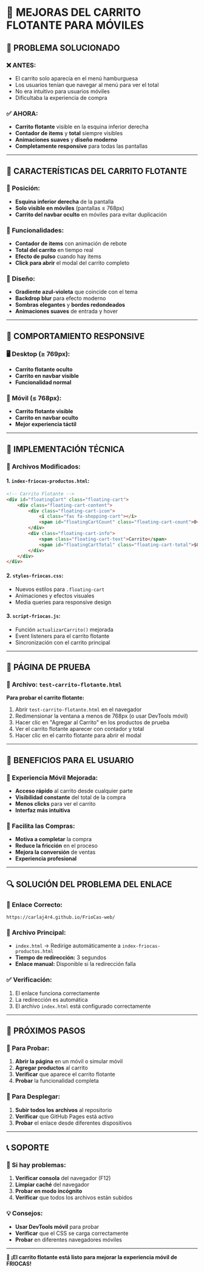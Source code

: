 # 🛒 MEJORAS DEL CARRITO FLOTANTE PARA MÓVILES

## 📱 PROBLEMA SOLUCIONADO

### **❌ ANTES:**
- El carrito solo aparecía en el menú hamburguesa
- Los usuarios tenían que navegar al menú para ver el total
- No era intuitivo para usuarios móviles
- Dificultaba la experiencia de compra

### **✅ AHORA:**
- **Carrito flotante** visible en la esquina inferior derecha
- **Contador de items** y **total** siempre visibles
- **Animaciones suaves** y **diseño moderno**
- **Completamente responsive** para todas las pantallas

---

## 🎨 CARACTERÍSTICAS DEL CARRITO FLOTANTE

### **📍 Posición:**
- **Esquina inferior derecha** de la pantalla
- **Solo visible en móviles** (pantallas ≤ 768px)
- **Carrito del navbar oculto** en móviles para evitar duplicación

### **🎯 Funcionalidades:**
- **Contador de items** con animación de rebote
- **Total del carrito** en tiempo real
- **Efecto de pulso** cuando hay items
- **Click para abrir** el modal del carrito completo

### **🌈 Diseño:**
- **Gradiente azul-violeta** que coincide con el tema
- **Backdrop blur** para efecto moderno
- **Sombras elegantes** y **bordes redondeados**
- **Animaciones suaves** de entrada y hover

---

## 📱 COMPORTAMIENTO RESPONSIVE

### **🖥️ Desktop (≥ 769px):**
- **Carrito flotante oculto**
- **Carrito en navbar visible**
- **Funcionalidad normal**

### **📱 Móvil (≤ 768px):**
- **Carrito flotante visible**
- **Carrito en navbar oculto**
- **Mejor experiencia táctil**

---

## 🔧 IMPLEMENTACIÓN TÉCNICA

### **📄 Archivos Modificados:**

#### **1. `index-friocas-productos.html`:**
```html
<!-- Carrito Flotante -->
<div id="floatingCart" class="floating-cart">
    <div class="floating-cart-content">
        <div class="floating-cart-icon">
            <i class="fas fa-shopping-cart"></i>
            <span id="floatingCartCount" class="floating-cart-count">0</span>
        </div>
        <div class="floating-cart-info">
            <span class="floating-cart-text">Carrito</span>
            <span id="floatingCartTotal" class="floating-cart-total">$0</span>
        </div>
    </div>
</div>
```

#### **2. `styles-friocas.css`:**
- Nuevos estilos para `.floating-cart`
- Animaciones y efectos visuales
- Media queries para responsive design

#### **3. `script-friocas.js`:**
- Función `actualizarCarrito()` mejorada
- Event listeners para el carrito flotante
- Sincronización con el carrito principal

---

## 🧪 PÁGINA DE PRUEBA

### **📄 Archivo: `test-carrito-flotante.html`**

**Para probar el carrito flotante:**
1. Abrir `test-carrito-flotante.html` en el navegador
2. Redimensionar la ventana a menos de 768px (o usar DevTools móvil)
3. Hacer clic en "Agregar al Carrito" en los productos de prueba
4. Ver el carrito flotante aparecer con contador y total
5. Hacer clic en el carrito flotante para abrir el modal

---

## 🎯 BENEFICIOS PARA EL USUARIO

### **📱 Experiencia Móvil Mejorada:**
- **Acceso rápido** al carrito desde cualquier parte
- **Visibilidad constante** del total de la compra
- **Menos clicks** para ver el carrito
- **Interfaz más intuitiva**

### **🛒 Facilita las Compras:**
- **Motiva a completar** la compra
- **Reduce la fricción** en el proceso
- **Mejora la conversión** de ventas
- **Experiencia profesional**

---

## 🔍 SOLUCIÓN DEL PROBLEMA DEL ENLACE

### **🔗 Enlace Correcto:**
```
https://carlaj4r4.github.io/FrioCas-web/
```

### **📄 Archivo Principal:**
- `index.html` → Redirige automáticamente a `index-friocas-productos.html`
- **Tiempo de redirección:** 3 segundos
- **Enlace manual:** Disponible si la redirección falla

### **✅ Verificación:**
1. El enlace funciona correctamente
2. La redirección es automática
3. El archivo `index.html` está configurado correctamente

---

## 🚀 PRÓXIMOS PASOS

### **📱 Para Probar:**
1. **Abrir la página** en un móvil o simular móvil
2. **Agregar productos** al carrito
3. **Verificar** que aparece el carrito flotante
4. **Probar** la funcionalidad completa

### **🔧 Para Desplegar:**
1. **Subir todos los archivos** al repositorio
2. **Verificar** que GitHub Pages está activo
3. **Probar** el enlace desde diferentes dispositivos

---

## 📞 SOPORTE

### **🔧 Si hay problemas:**
1. **Verificar consola** del navegador (F12)
2. **Limpiar caché** del navegador
3. **Probar en modo incógnito**
4. **Verificar** que todos los archivos están subidos

### **💡 Consejos:**
- **Usar DevTools móvil** para probar
- **Verificar** que el CSS se carga correctamente
- **Probar** en diferentes navegadores móviles

---

**🎉 ¡El carrito flotante está listo para mejorar la experiencia móvil de FRIOCAS!**
